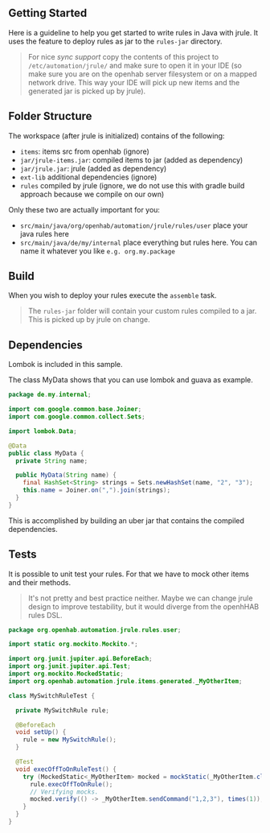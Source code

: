 ## Getting Started

Here is a guideline to help you get started to write rules in Java with jrule. It uses the feature to deploy rules as jar to the `rules-jar` directory.

> For nice *sync support* copy the contents of this project to `/etc/automation/jrule/` and make sure to open it in your IDE (so make sure you are on the openhab
> server filesystem or on a mapped network drive. This way your IDE will pick up new items and the generated jar is picked up by jrule).

## Folder Structure

The workspace (after jrule is initialized) contains of the following:

- `items`: items src from openhab (ignore)
- `jar/jrule-items.jar`: compiled items to jar (added as dependency)
- `jar/jrule.jar`: jrule (added as dependency)
- `ext-lib` additional dependencies (ignore)
- `rules` compiled by jrule (ignore, we do not use this with gradle build approach because we compile on our own)

Only these two are actually important for you: 
- `src/main/java/org/openhab/automation/jrule/rules/user` place your java rules here
- `src/main/java/de/my/internal` place everything but rules here. You can name it whatever you like `e.g. org.my.package`

## Build
When you wish to deploy your rules execute the `assemble` task.

> The `rules-jar` folder will contain your custom rules compiled to a jar. This is picked up by jrule on change.

## Dependencies

Lombok is included in this sample. 

The class MyData shows that you can use lombok and guava as example.
```java
package de.my.internal;

import com.google.common.base.Joiner;
import com.google.common.collect.Sets;

import lombok.Data;

@Data
public class MyData {
  private String name;

  public MyData(String name) {
    final HashSet<String> strings = Sets.newHashSet(name, "2", "3");
    this.name = Joiner.on(",").join(strings);
  }
}
```

This is accomplished by building an uber jar that contains the compiled dependencies.

## Tests

It is possible to unit test your rules. For that we have to mock other items and their methods.
> It's not pretty and best practice neither. Maybe we can change jrule design to improve testability, but it would diverge from the openhHAB rules DSL.

```java
package org.openhab.automation.jrule.rules.user;

import static org.mockito.Mockito.*;

import org.junit.jupiter.api.BeforeEach;
import org.junit.jupiter.api.Test;
import org.mockito.MockedStatic;
import org.openhab.automation.jrule.items.generated._MyOtherItem;

class MySwitchRuleTest {

  private MySwitchRule rule;

  @BeforeEach
  void setUp() {
    rule = new MySwitchRule();
  }

  @Test
  void execOffToOnRuleTest() {
    try (MockedStatic<_MyOtherItem> mocked = mockStatic(_MyOtherItem.class)) {
      rule.execOffToOnRule();
      // Verifying mocks.
      mocked.verify(() -> _MyOtherItem.sendCommand("1,2,3"), times(1));
    }
  }
}
```
